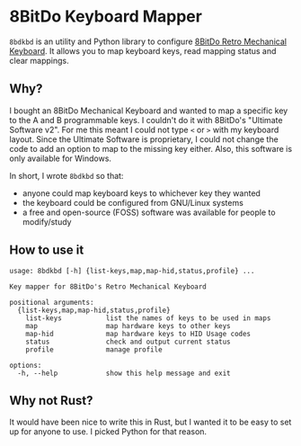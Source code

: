 8BitDo Keyboard Mapper
======================

`8bdkbd` is an utility and Python library to configure [8BitDo Retro Mechanical Keyboard][8bitdo-kbd-product-page]. It allows you to map keyboard keys, read mapping status and clear mappings.

[8bitdo-kbd-product-page]: https://www.8bitdo.com/retro-mechanical-keyboard/


Why?
----

I bought an 8BitDo Mechanical Keyboard and wanted to map a specific key to the A and B programmable keys. I couldn't do it with 8BitDo's "Ultimate Software v2". For me this meant I could not type `<` or `>` with my keyboard layout. Since the Ultimate Software is proprietary, I could not change the code to add an option to map to the missing key either. Also, this software is only available for Windows.

In short, I wrote `8bdkbd` so that:
- anyone could map keyboard keys to whichever key they wanted
- the keyboard could be configured from GNU/Linux systems
- a free and open-source (FOSS) software was available for people to modify/study


How to use it
-------------

    usage: 8bdkbd [-h] {list-keys,map,map-hid,status,profile} ...

    Key mapper for 8BitDo's Retro Mechanical Keyboard

    positional arguments:
      {list-keys,map,map-hid,status,profile}
        list-keys           list the names of keys to be used in maps
        map                 map hardware keys to other keys
        map-hid             map hardware keys to HID Usage codes
        status              check and output current status
        profile             manage profile

    options:
      -h, --help            show this help message and exit


Why not Rust?
-------------

It would have been nice to write this in Rust, but I wanted it to be easy to set up for anyone to use. I picked Python for that reason.
